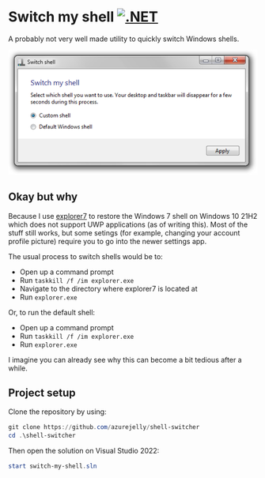 # Switch my shell [![.NET](https://github.com/azurejelly/shell-switcher/actions/workflows/dotnet.yml/badge.svg)](https://github.com/azurejelly/shell-switcher/actions/workflows/dotnet.yml)
A probably not very well made utility to quickly switch Windows shells.

<p align="center">
    <img src=".github/img/screenshot.png">
</p>

## Okay but why
Because I use [explorer7](https://winclassic.net/thread/2588/explorer7-windows-explorer-10-11) to restore the Windows 7 shell on Windows 10 21H2 which does not support UWP applications (as of writing this). Most of the stuff still works, but some setings (for example, changing your account profile picture) require you to go into the newer settings app.

The usual process to switch shells would be to:
- Open up a command prompt
- Run `taskkill /f /im explorer.exe`
- Navigate to the directory where explorer7 is located at
- Run `explorer.exe`

Or, to run the default shell:
- Open up a command prompt
- Run `taskkill /f /im explorer.exe`
- Run `explorer.exe`

I imagine you can already see why this can become a bit tedious after a while.

## Project setup
Clone the repository by using:
```ps1
git clone https://github.com/azurejelly/shell-switcher
cd .\shell-switcher
```

Then open the solution on Visual Studio 2022:
```ps1
start switch-my-shell.sln
```
